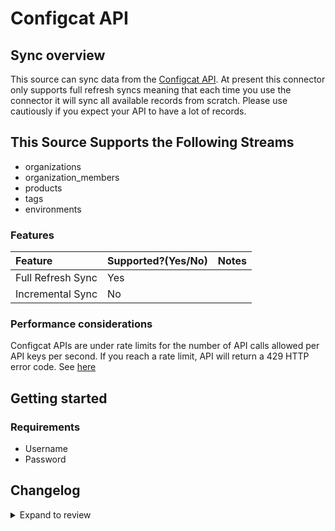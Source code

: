 # Configcat API

## Sync overview

This source can sync data from the [Configcat API](https://api.configcat.com/docs). At present this connector only supports full refresh syncs meaning that each time you use the connector it will sync all available records from scratch. Please use cautiously if you expect your API to have a lot of records.

## This Source Supports the Following Streams

- organizations
- organization_members
- products
- tags
- environments

### Features

| Feature           | Supported?\(Yes/No\) | Notes |
| :---------------- | :------------------- | :---- |
| Full Refresh Sync | Yes                  |       |
| Incremental Sync  | No                   |       |

### Performance considerations

Configcat APIs are under rate limits for the number of API calls allowed per API keys per second. If you reach a rate limit, API will return a 429 HTTP error code. See [here](https://api.configcat.com/docs/#section/Throttling-and-rate-limits)

## Getting started

### Requirements

- Username
- Password

## Changelog

<details>
  <summary>Expand to review</summary>

| Version | Date       | Pull Request                                              | Subject                                     |
| :------ | :--------- | :-------------------------------------------------------- | :------------------------------------------ |
| 0.1.12 | 2024-08-12 | [43870](https://github.com/airbytehq/airbyte/pull/43870) | Update dependencies |
| 0.1.11 | 2024-08-10 | [43596](https://github.com/airbytehq/airbyte/pull/43596) | Update dependencies |
| 0.1.10 | 2024-08-03 | [43272](https://github.com/airbytehq/airbyte/pull/43272) | Update dependencies |
| 0.1.9 | 2024-07-27 | [42702](https://github.com/airbytehq/airbyte/pull/42702) | Update dependencies |
| 0.1.8 | 2024-07-20 | [42329](https://github.com/airbytehq/airbyte/pull/42329) | Update dependencies |
| 0.1.7 | 2024-07-13 | [41705](https://github.com/airbytehq/airbyte/pull/41705) | Update dependencies |
| 0.1.6 | 2024-07-10 | [41450](https://github.com/airbytehq/airbyte/pull/41450) | Update dependencies |
| 0.1.5 | 2024-07-06 | [40929](https://github.com/airbytehq/airbyte/pull/40929) | Update dependencies |
| 0.1.4 | 2024-06-25 | [40442](https://github.com/airbytehq/airbyte/pull/40442) | Update dependencies |
| 0.1.3 | 2024-06-22 | [40076](https://github.com/airbytehq/airbyte/pull/40076) | Update dependencies |
| 0.1.2 | 2024-06-06 | [39230](https://github.com/airbytehq/airbyte/pull/39230) | [autopull] Upgrade base image to v1.2.2 |
| 0.1.1 | 2024-05-21 | [38547](https://github.com/airbytehq/airbyte/pull/38547) | [autopull] base image + poetry + up_to_date |
| 0.1.0   | 2022-10-30 | [#18649](https://github.com/airbytehq/airbyte/pull/18649) | 🎉 New Source: Configcat API [low-code CDK] |

</details>
